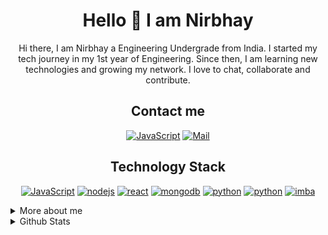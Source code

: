 <div align="center">
  
  
# Hello 👋 I am Nirbhay
  
  Hi there, I am Nirbhay a Engineering Undergrade from India. I started my tech journey in my 1st year of Engineering. Since then, I am learning new technologies and growing my network. I love to chat, collaborate and contribute.
  

## Contact me

 [![JavaScript](https://img.shields.io/badge/twitter-blue?style=for-the-badge&logo=twitter&logoColor=white)](https://twitter.com/Nirbhay00704167)
 [![Mail](https://img.shields.io/badge/mail-red?style=for-the-badge&logo=gmail&logoColor=white)](mailto:nirc34@gmail.com)
  
  
## Technology Stack
   


[![JavaScript](https://img.shields.io/badge/JavaScript-000000?style=for-the-badge&logo=javascript&logoColor=yellow)](#)
[![nodejs](https://img.shields.io/badge/nodejs-darkgreen?style=for-the-badge&logo=node.js&logoColor=black)](#)
[![react](https://img.shields.io/badge/react-blue?style=for-the-badge&logo=react&logoColor=black)](#)
[![mongodb](https://img.shields.io/badge/mongodb-gray?style=for-the-badge&logo=mongodb&logoColor=green)](#)
[![python](https://img.shields.io/badge/expressjs-red?style=for-the-badge&logo=express&logoColor=white)](#)
[![python](https://img.shields.io/badge/Python-yellow?style=for-the-badge&logo=python&logoColor=blue)](#)
[![imba](https://img.shields.io/badge/imba-grey?style=for-the-badge&logo=scrimba&logoColor=yellow)](#)
  

</div> 
  
  
<details>
  <summary>More about me</summary>
  
- 😄 I am Nirbhay
- 🔭 I’m currently working on improving my communication skills
- 🌱 I’m learning how to communicate with other people and bring value to the community
- 👯 I’m looking to collaborate on projects that are open source
- 💬 Ask me about webdevelopment and sports -> Football or Soccer 😂 whatever you prefer
- ⚡ Fun fact: I like sports 😎 and sometimes I do code....

</details>  

<details>
  <summary>Github Stats</summary>
  <p></p>
  
  <img width=48% src="https://github-readme-stats.vercel.app/api?username=nirbhay12345&count_private=true&theme=cobalt"/> &nbsp;&nbsp;
  <img width=47% src="https://github-readme-stats.vercel.app/api/top-langs/?username=nirbhay12345&layout=compact&theme=cobalt&hide=verilog,php,ejs,hack"/> 
  
  <img width=97% src="https://activity-graph.herokuapp.com/graph?username=nirbhay12345&theme=rogue&hide_border=true"/>

</details>  


